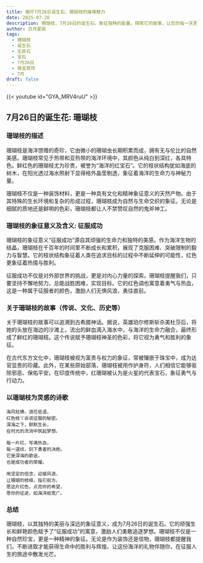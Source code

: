 ```yaml
---
title: 揭开7月26日诞生石，珊瑚枝的璀璨魅力
date: 2025-07-26
description: 珊瑚枝，7月26日的诞生石，象征独特的能量。探索它的故事，让您的每一天更有意义。
author: 日月星辰
tags:
  - 珊瑚枝
  - 诞生石
  - 生辰石
  - 宝石
  - 7月26日
  - 珠宝首饰
  - 7月
draft: false
---
```


{{< youtube id="GYA_MRV4ruU" >}}

## 7月26日的诞生花: 珊瑚枝

### 珊瑚枝的描述

珊瑚枝是海洋馈赠的奇珍，它由微小的珊瑚虫长期积累而成，拥有无与伦比的自然美感。珊瑚枝常见于热带和亚热带的海洋环境中，其颜色从纯白到深红，各具特色。鲜红色的珊瑚枝尤为珍贵，被誉为“海洋的红宝石”。它的枝状结构犹如海底的树木，在阳光透过海水照射下显得格外晶莹剔透，象征着海洋的生命力与神秘力量。

珊瑚枝不仅是一种装饰材料，更是一种具有文化和精神象征意义的天然产物。由于其特殊的生长环境和复杂的形成过程，珊瑚枝成为自然与生命交织的象征。无论是细腻的质地还是鲜明的色彩，珊瑚枝都让人不禁赞叹自然的鬼斧神工。

### 珊瑚枝的象征意义及含义: 征服成功

珊瑚枝的象征意义“征服成功”源自其顽强的生命力和独特的美感。作为海洋生物的结晶，珊瑚枝在千百年的时间里不断成长和累积，展现了克服困难、突破限制的毅力与智慧。它的枝状结构象征着人类在追求目标的过程中不断延伸的可能性，红色更象征着热情与胜利。

征服成功不仅是对外部世界的挑战，更是对内心力量的探索。珊瑚枝提醒我们，只要坚持不懈地努力，总能战胜困难，实现目标。它的红色调也寓意着勇气与热血，这是一种属于征服者的颜色，激励人们无惧风浪，勇往直前。

### 关于珊瑚枝的故事（传说、文化、历史等）

关于珊瑚枝的故事可以追溯到古希腊神话。据说，英雄珀尔修斯斩杀美杜莎后，将她的头放在海边的沙滩上，流出的鲜血滴入海水中，与海洋的生命力融合，最终形成了鲜红的珊瑚枝。这个传说赋予珊瑚枝神圣的色彩，将它视为勇气和胜利的象征。

在古代东方文化中，珊瑚枝被视为富贵与权力的象征，常被镶嵌于珠宝中，成为达官显贵的珍藏。此外，在某些原始部落，珊瑚枝被用作护身符，人们相信它能够驱除邪恶、保佑平安。在印度传统中，红珊瑚被认为是火星的代表宝石，象征勇气与行动力。

### 以珊瑚枝为灵感的诗歌

```
海风轻拂，浪花低语，  
红色枝丫诉说征服的秘密。  
深海之下，默默生长，  
在时光的流淌中筑起梦想。

每一片红，写满热血，  
每一道纹，刻下勇者的决绝。  
它是深海的歌谣，  
也是成功者的荣耀。

用坚定的信念，迎接风浪，  
让珊瑚的枝桠，指引前方。  
愿这片红色，点亮你的希望，  
愿你的征途，如海洋般宽广。
```

### 总结

珊瑚枝，以其独特的美丽与深远的象征意义，成为7月26日的诞生石。它的顽强生长和鲜艳颜色赋予了“征服成功”的寓意，激励人们勇敢追逐梦想。珊瑚枝不仅是一种自然珍宝，更是一种精神的象征。无论是作为装饰还是信物，珊瑚枝都提醒我们，不断进取才能获得生命中的胜利与辉煌。让这份海洋的礼物伴随你，在征服人生的旅途中散发光芒。